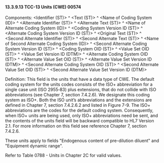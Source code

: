 #### 13.3.9.13 TCC-13 Units (CWE) 00574

Components: &lt;Identifier (ST)> ^ &lt;Text (ST)> ^ &lt;Name of Coding System (ID)> ^ &lt;Alternate Identifier (ST)> ^ &lt;Alternate Text (ST)> ^ &lt;Name of Alternate Coding System (ID)> ^ &lt;Coding System Version ID (ST)> ^ &lt;Alternate Coding System Version ID (ST)> ^ &lt;Original Text (ST)> ^ &lt;Second Alternate Identifier (ST)> ^ &lt;Second Alternate Text (ST)> ^ &lt;Name of Second Alternate Coding System (ID)> ^ &lt;Second Alternate Coding System Version ID (ST)> ^ &lt;Coding System OID (ST)> ^ &lt;Value Set OID (ST)> ^ &lt;Value Set Version ID (DTM)> ^ &lt;Alternate Coding System OID (ST)> ^ &lt;Alternate Value Set OID (ST)> ^ &lt;Alternate Value Set Version ID (DTM)> ^ &lt;Second Alternate Coding System OID (ST)> ^ &lt;Second Alternate Value Set OID (ST)> ^ &lt;Second Alternate Value Set Version ID (DTM)>

Definition: This field is the units that have a data type of CWE. The default coding system for the units codes consists of the ISO+ abbreviation for a single case unit (ISO 2955‑83) plus extensions, that do not collide with ISO abbreviations (see Chapter 7, section 7.4.2.6). We designate this coding system as ISO+. Both the ISO unit’s abbreviations and the extensions are defined in Chapter 7, section 7.4.2.6.2 and listed in Figure 7-9. The ISO+ abbreviations are the codes for the default coding system. Consequently, when ISO+ units are being used, only ISO+ abbreviations need be sent, and the contents of the units field will be backward compatible to HL7 Version 2.1. For more information on this field see reference Chapter 7, section 7.4.2.6.

These units apply to fields "Endogenous content of pre-dilution diluent" and "Equipment dynamic range".

Refer to Table 0788 - Units in Chapter 2C for valid values.
